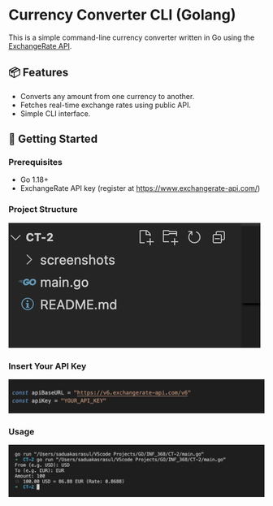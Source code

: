 # Currency Converter CLI (Golang)

This is a simple command-line currency converter written in Go using the [ExchangeRate API](https://www.exchangerate-api.com/).

## 📦 Features

- Converts any amount from one currency to another.
- Fetches real-time exchange rates using public API.
- Simple CLI interface.

## 🚀 Getting Started

### Prerequisites

- Go 1.18+
- ExchangeRate API key (register at https://www.exchangerate-api.com/)

###  Project Structure

![Project Structure](screenshots/project_structure.png)

### Insert Your API Key

![Instruction](screenshots/api_key.png)

### Usage 

![Example](screenshots/usage.png)